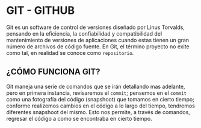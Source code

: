  # GIT - GITHUB

Git es un software de control de versiones diseñado por Linus Torvalds, pensando en la eficiencia, la confiabilidad y compatibilidad del mantenimiento de versiones de aplicaciones cuando estas tienen un gran número de archivos de código fuente. En Git, el término proyecto no exite como tal, en realidad se conoce como `repositorio`. 

 ## ¿CÓMO FUNCIONA GIT?

Git maneja una serie de comandos que se irán detallando mas adelante, pero en primera instancia, revisaremos el `commit`; pensemos en el `commit` como una fotografía del código (snapshoot) que tomamos en cierto tiempo; conforme realizemos cambios en el código a lo largo del tiempo, tendremos diferentes snapshoot del mismo. Esto nos permite, a través de comandos, regresar el código a como se encontraba en cierto tiempo.

